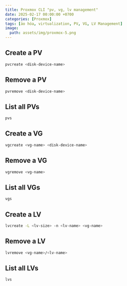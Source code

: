 ```yaml
---
title: Proxmox CLI "pv, vg, lv management"
date: 2025-02-17 00:00:00 +0700
categories: [Proxmox]
tags: [ảo hóa, virtualization, PV, VG, LV Management]    
image:
  path: assets/img/proxmox-5.png
---
```


## Create a PV
```sh
pvcreate <disk-device-name>
```

## Remove a PV
```sh
pvremove <disk-device-name>
```

## List all PVs
```sh
pvs
```

## Create a VG
```sh
vgcreate <vg-name> <disk-device-name>
```

## Remove a VG
```sh
vgremove <vg-name>
```

## List all VGs

```sh
vgs
```

## Create a LV
```sh
lvcreate -L <lv-size> -n <lv-name> <vg-name>
```

## Remove a LV
```sh
lvremove <vg-name>/<lv-name>
```

## List all LVs
```sh
lvs
```